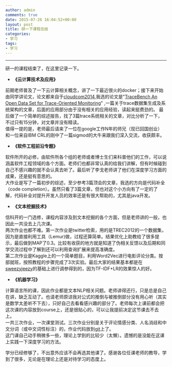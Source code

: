 ```yaml
---
author: admin
comments: true
date: 2015-07-26 16:04:52+00:00
layout: post
title: 研一下课程总结
categories:
- 学习
tags:
- 学习
---
```



***

研一的课程结束了，在这里记录一下。

- **《云计算技术及应用》**
   
前期老师普及了一下云计算相关概念，讲了一下最近很火的docker；接下来开始由同学讲论文，论文都来自于[cloudcom2014][1],我选的论文是"[TraceBench An Open Data Set for Trace-Oriented Monitoring][2]" ,一篇关于trace数据集生成及系统架构的文章，后面的应用部分由于没有相关的应用经验，读起来挺费劲的。
最后做了一个简单的综述报告，找了3篇trace系统相关的文章，对比分析了一下，不过只有15分钟，对文章并没有精读。   
值得一提的是，老师最后请来了一位在google工作N年的师兄（现已回国创业）和一位来自IBM CRL的刚中了一篇sigmod的大牛来跟我们深入交流，收获颇丰。

 - **《软件工程前沿专题》**
   
软件所开的必修，由软件所各个组的老师或者博士生们来科普他们的工作，可以说涵盖软件工程领域的各个方面。老师们也都非常认真的给我们讲解，但有时候碰到自己不感兴趣的就不会认真去听了。最后听了李戈老师讲了他们在深度学习方面的成果，还是挺有意思的。      
大作业是写了一篇初步的综述，至少参考3篇顶会的文章，我选的方向是代码补全（code completion）。虽然只看了3篇文章，但也对这个小方向有了一定的了解，代码补全对提升开发人员的效率还是有很大帮助的，尤其是java开发。

 - **《文本挖掘技术》**
    
信科开的一门选修，课程内容涉及到文本挖掘的各个方面，但是老师讲的一般，也因此一共没去上几次课。   
两次作业也都不难。第一次作业是twitter检索，用的是TREC2012的一个数据集，因为是直接利用工具（Lemur)做，过程还算简单。结果优化上助教给了很多提示，最后做到MAP了0.3。比较有收获的地方就是知道了伪相关反馈以及后期和同学交流过程中了解到还可以利用查询扩展来提高准确度。   
第二次作业是Kaggle上的一个简单题目，利用Word2Vec进行电影评论分类。按部就班，按照教程的步骤完成了3次实验。最后大家的结果基本都是在[sweezyjeezy][3]的基础上进行调参得到的，因为TF-IDF+LR的效果惊人的好。

 - **《机器学习》**
   
计算语言所的课，因此作业都是文本NLP相关问题。老师讲得还行，只是总是自己在讲，缺乏互动了。也请老师原谅我对公式的推倒与被推倒部分没有用心听（其实是数学太差听不下去），只好自己去看看感兴趣的部分了。老师每次上课前都会把这次课的内容放到course上，还是很贴心的，可以让我提前决定这节课去不去上。   
一共三次作业，一次课堂测试。三次作业分别是关于评论情感分类、人名消歧和中文分词（或中文词性标注）的，作业代码放到[git][4]上了。   
这门课自己动手稍微多一些，理论上学到的比较少（太懒）。遗憾的是没能在这课上实践一下深度学习的方法。


学分已经修够了，不出意外应该不会再选其他课了。感谢各位任课老师的教导，学到了很多，无论是在理论上还是对待学习的态度上。


  [1]: http://2014.cloudcom.org/
  [2]: http://ieeexplore.ieee.org/xpl/articleDetails.jsp?reload=true&arnumber=7037711&punumber=7031670&sortType=asc_p_Sequence&filter=AND%28p_IS_Number:7036227%29&pageNumber=4
  [3]: https://www.kaggle.com/c/word2vec-nlp-tutorial/forums/t/11261/beat-the-benchmark-with-shallow-learning-0-95-lb    
  [4]: https://github.com/delili?tab=repositories  

